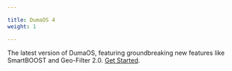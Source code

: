 ```yaml
---

title: DumaOS 4
weight: 1

---
```


The latest version of DumaOS, featuring groundbreaking new features like SmartBOOST and Geo-Filter 2.0. [Get Started](/docs/dumaos-4/accessing-dumaos).